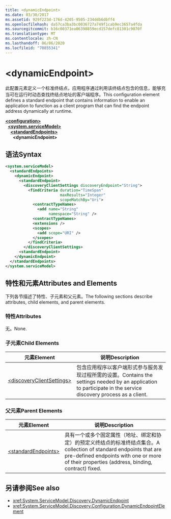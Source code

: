 ```yaml
---
title: <dynamicEndpoint>
ms.date: 03/30/2017
ms.assetid: 929f223d-176d-4205-9505-234ddb6dbff4
ms.openlocfilehash: da57ca3ba3bc0036727a749f1cab9ec3657a4fda
ms.sourcegitcommit: b16c00371ea06398859ecd157defc81301c9070f
ms.translationtype: MT
ms.contentlocale: zh-CN
ms.lasthandoff: 06/06/2020
ms.locfileid: "70855341"
---
```

# \<dynamicEndpoint>
<span data-ttu-id="feb86-101">此配置元素定义一个标准终结点，应用程序通过利用该终结点包含的信息，能够充当可在运行时动态查找终结点地址的客户端程序。</span><span class="sxs-lookup"><span data-stu-id="feb86-101">This configuration element defines a standard endpoint that contains information to enable an application to function as a client program that can find the endpoint address dynamically at runtime.</span></span>  
  
[**\<configuration>**](../configuration-element.md)\
&nbsp;&nbsp;[**\<system.serviceModel>**](system-servicemodel.md)\
&nbsp;&nbsp;&nbsp;&nbsp;[**\<standardEndpoints>**](standardendpoints.md)\
&nbsp;&nbsp;&nbsp;&nbsp;&nbsp;&nbsp;**\<dynamicEndpoint>**  
  
## <a name="syntax"></a><span data-ttu-id="feb86-102">语法</span><span class="sxs-lookup"><span data-stu-id="feb86-102">Syntax</span></span>  
  
```xml  
<system.serviceModel>
  <standardEndpoints>
    <dynamicEndpoint>
      <standardEndpoint>
        <discoveryClientSettings discoveryEndpoint="String">
          <findCriteria duration="TimeSpan"
                        maxResults="Integer"
                        scopeMatchBy="Uri">
            <contractTypeNames>
              <add name="String"
                   namespace="String" />
            <contractTypeNames>
            <extensions />
            <scopes>
              <add scope="URI" />
            </scopes>
          </findCriteria>
        </discoveryClientSettings>
      <standardEndpoint>
    </dynamicEndpoint>
  </standardEndpoints>
</system.serviceModel>
```  
  
## <a name="attributes-and-elements"></a><span data-ttu-id="feb86-103">特性和元素</span><span class="sxs-lookup"><span data-stu-id="feb86-103">Attributes and Elements</span></span>  
 <span data-ttu-id="feb86-104">下列各节描述了特性、子元素和父元素。</span><span class="sxs-lookup"><span data-stu-id="feb86-104">The following sections describe attributes, child elements, and parent elements.</span></span>  
  
### <a name="attributes"></a><span data-ttu-id="feb86-105">特性</span><span class="sxs-lookup"><span data-stu-id="feb86-105">Attributes</span></span>  
 <span data-ttu-id="feb86-106">无。</span><span class="sxs-lookup"><span data-stu-id="feb86-106">None.</span></span>  
  
### <a name="child-elements"></a><span data-ttu-id="feb86-107">子元素</span><span class="sxs-lookup"><span data-stu-id="feb86-107">Child Elements</span></span>  
  
|<span data-ttu-id="feb86-108">元素</span><span class="sxs-lookup"><span data-stu-id="feb86-108">Element</span></span>|<span data-ttu-id="feb86-109">说明</span><span class="sxs-lookup"><span data-stu-id="feb86-109">Description</span></span>|  
|-------------|-----------------|  
|[\<discoveryClientSettings>](discoveryclientsettings.md)|<span data-ttu-id="feb86-110">包含应用程序以客户端形式参与服务发现过程所需的设置。</span><span class="sxs-lookup"><span data-stu-id="feb86-110">Contains the settings needed by an application to participate in the service discovery process as a client.</span></span>|  
  
### <a name="parent-elements"></a><span data-ttu-id="feb86-111">父元素</span><span class="sxs-lookup"><span data-stu-id="feb86-111">Parent Elements</span></span>  
  
|<span data-ttu-id="feb86-112">元素</span><span class="sxs-lookup"><span data-stu-id="feb86-112">Element</span></span>|<span data-ttu-id="feb86-113">说明</span><span class="sxs-lookup"><span data-stu-id="feb86-113">Description</span></span>|  
|-------------|-----------------|  
|[\<standardEndpoints>](standardendpoints.md)|<span data-ttu-id="feb86-114">具有一个或多个固定属性（地址、绑定和协定）的预定义终结点的标准终结点集合。</span><span class="sxs-lookup"><span data-stu-id="feb86-114">A collection of standard endpoints that are pre-defined endpoints with one or more of their properties (address, binding, contract) fixed.</span></span>|  
  
## <a name="see-also"></a><span data-ttu-id="feb86-115">另请参阅</span><span class="sxs-lookup"><span data-stu-id="feb86-115">See also</span></span>

- <xref:System.ServiceModel.Discovery.DynamicEndpoint>
- <xref:System.ServiceModel.Discovery.Configuration.DynamicEndpointElement>
